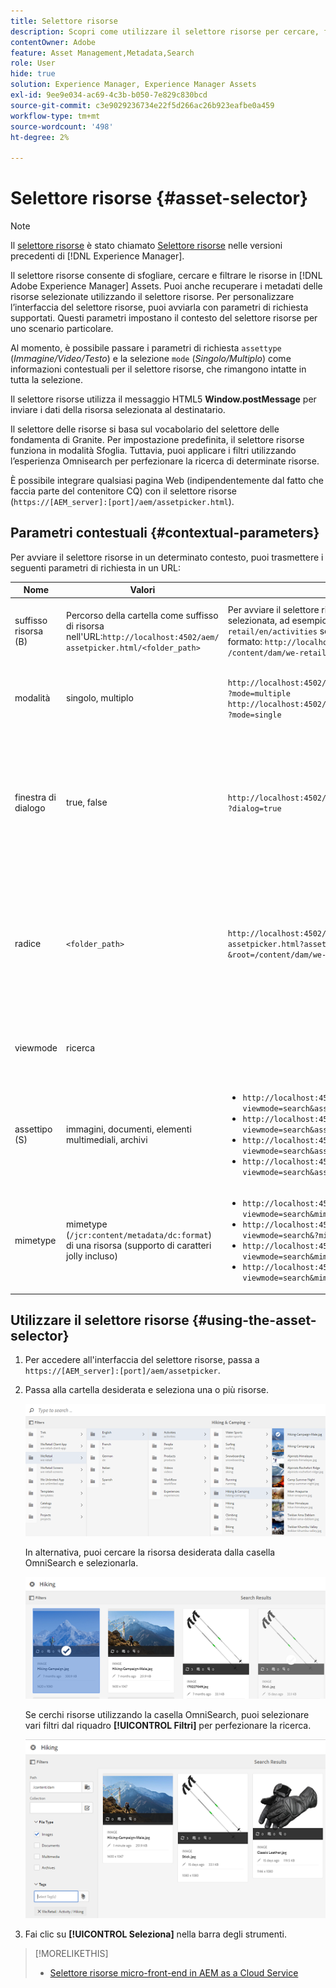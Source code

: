 ```yaml
---
title: Selettore risorse
description: Scopri come utilizzare il selettore risorse per cercare, filtrare, sfogliare e recuperare i metadati delle risorse in Adobe Experience Manager Assets. Scopri anche come personalizzare l’interfaccia del selettore delle risorse.
contentOwner: Adobe
feature: Asset Management,Metadata,Search
role: User
hide: true
solution: Experience Manager, Experience Manager Assets
exl-id: 9ee9e034-ac69-4c3b-b050-7e829c830bcd
source-git-commit: c3e9029236734e22f5d266ac26b923eafbe0a459
workflow-type: tm+mt
source-wordcount: '498'
ht-degree: 2%

---
```


# Selettore risorse {#asset-selector}

>[!NOTE]
>
>Il [selettore risorse](https://experienceleague.adobe.com/docs/experience-manager-cloud-service/content/assets/manage/asset-selector.html?lang=en) è stato chiamato [Selettore risorse](https://helpx.adobe.com/experience-manager/6-2/assets/using/asset-picker.html) nelle versioni precedenti di [!DNL Experience Manager].

Il selettore risorse consente di sfogliare, cercare e filtrare le risorse in [!DNL Adobe Experience Manager] Assets. Puoi anche recuperare i metadati delle risorse selezionate utilizzando il selettore risorse. Per personalizzare l’interfaccia del selettore risorse, puoi avviarla con parametri di richiesta supportati. Questi parametri impostano il contesto del selettore risorse per uno scenario particolare.

Al momento, è possibile passare i parametri di richiesta `assettype` (*Immagine/Video/Testo*) e la selezione `mode` (*Singolo/Multiplo*) come informazioni contestuali per il selettore risorse, che rimangono intatte in tutta la selezione.

Il selettore risorse utilizza il messaggio HTML5 **Window.postMessage** per inviare i dati della risorsa selezionata al destinatario.

Il selettore delle risorse si basa sul vocabolario del selettore delle fondamenta di Granite. Per impostazione predefinita, il selettore risorse funziona in modalità Sfoglia. Tuttavia, puoi applicare i filtri utilizzando l’esperienza Omnisearch per perfezionare la ricerca di determinate risorse.

È possibile integrare qualsiasi pagina Web (indipendentemente dal fatto che faccia parte del contenitore CQ) con il selettore risorse (`https://[AEM_server]:[port]/aem/assetpicker.html`).

## Parametri contestuali {#contextual-parameters}

Per avviare il selettore risorse in un determinato contesto, puoi trasmettere i seguenti parametri di richiesta in un URL:

| Nome | Valori | Esempio | Scopo |
|---|---|---|---|
| suffisso risorsa (B) | Percorso della cartella come suffisso di risorsa nell&#39;URL:`http://localhost:4502/aem/`<br>`assetpicker.html/<folder_path>` | Per avviare il selettore risorse con una particolare cartella selezionata, ad esempio con la cartella `/content/dam/we-retail/en/activities` selezionata, l&#39;URL deve essere nel formato: `http://localhost:4502/aem/assetpicker.html`<br>`/content/dam/we-retail/en/activities?assettype=images` | Se devi selezionare una particolare cartella all&#39;avvio del selettore di risorse, trasmettila come suffisso di risorsa. |
| modalità | singolo, multiplo | `http://localhost:4502/aem/assetpicker.html`<br>`?mode=multiple` <br> `http://localhost:4502/aem/assetpicker.html`<br>`?mode=single` | In modalità multipla, puoi selezionare più risorse contemporaneamente utilizzando il selettore risorse. |
| finestra di dialogo | true, false | `http://localhost:4502/aem/assetpicker.html`<br>`?dialog=true` | Utilizza questi parametri per aprire il selettore risorse come finestra di dialogo Granite. Questa opzione è applicabile solo quando avvii il selettore risorse tramite il campo Percorso Granite e lo configuri come URL pickerSrc. |
| radice | `<folder_path>` | `http://localhost:4502/aem/`<br>`assetpicker.html?assettype=images`<br>`&root=/content/dam/we-retail/en/activities` | Utilizza questa opzione per specificare la cartella principale per il selettore risorse. In questo caso, il selettore delle risorse consente di selezionare solo le risorse figlie (dirette/indirette) sotto la cartella principale. |
| viewmode | ricerca |  | Per avviare il selettore risorse in modalità di ricerca, con i parametri assettype e mimetype. |
| assettipo (S) | immagini, documenti, elementi multimediali, archivi | <ul><li>`http://localhost:4502/aem/assetpicker.html?viewmode=search&assettype=images`</li> <li>`http://localhost:4502/aem/assetpicker.html?viewmode=search&assettype=documents`</li> <li>`http://localhost:4502/aem/assetpicker.html?viewmode=search&assettype=multimedia`</li> <li>`http://localhost:4502/aem/assetpicker.html?viewmode=search&assettype=archives`</li> | Utilizza questa opzione per filtrare i tipi di risorse in base al valore passato. |
| mimetype | mimetype (`/jcr:content/metadata/dc:format`) di una risorsa (supporto di caratteri jolly incluso) | <ul><li>`http://localhost:4502/aem/assetpicker.html?viewmode=search&mimetype=image/png`</li>  <li>`http://localhost:4502/aem/assetpicker.html?viewmode=search&?mimetype=*png`</li>  <li>`http://localhost:4502/aem/assetpicker.html?viewmode=search&mimetype=*presentation`</li>  <li>`http://localhost:4502/aem/assetpicker?viewmode=search&mimetype=*presentation&mimetype=*png`</li></ul> | Utilizzala per filtrare le risorse in base ai tipi MIME |

## Utilizzare il selettore risorse {#using-the-asset-selector}

1. Per accedere all&#39;interfaccia del selettore risorse, passa a `https://[AEM_server]:[port]/aem/assetpicker`.
1. Passa alla cartella desiderata e seleziona una o più risorse.

   ![chlimage_1-441](assets/chlimage_1-441.png)

   In alternativa, puoi cercare la risorsa desiderata dalla casella OmniSearch e selezionarla.

   ![chlimage_1-442](assets/chlimage_1-442.png)

   Se cerchi risorse utilizzando la casella OmniSearch, puoi selezionare vari filtri dal riquadro **[!UICONTROL Filtri]** per perfezionare la ricerca.

   ![chlimage_1-443](assets/chlimage_1-443.png)

1. Fai clic su **[!UICONTROL Seleziona]** nella barra degli strumenti.

>[!MORELIKETHIS]
>
>* [Selettore risorse micro-front-end in AEM as a Cloud Service](https://experienceleague.adobe.com/docs/experience-manager-cloud-service/content/assets/manage/asset-selector.html?lang=en)
